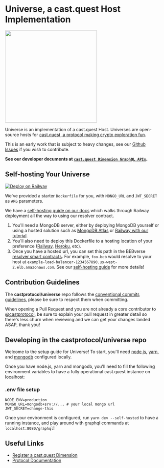 # Universe, a cast.quest Host Implementation

<img src="./.misc/header.png" width="300" />

Universe is an implementation of a cast.quest Host. Universes are open-source
hosts for
[cast.quest, a protocol making crypto exploration fun](https://cast.quest).

This is an early work that is subject to heavy changes, see our
[Github Issues](https://github.com/castprotocol/dimension/issues) if you wish to
contribute.

**See our developer documents at
[`cast.quest Dimension GraphQL APIs`](https://docs.cast.quest/developers).**

## Self-hosting Your Universe

[![Deploy on Railway](https://railway.app/button.svg)](https://railway.app/new/template/_1eUPs)

We've provided a starter `Dockerfile` for you, with `MONGO_URL` and `JWT_SECRET`
as `ARG` parameters.

We have a [self-hosting guide on our docs](https://docs.cast.quest/selfhosting)
which walks through Railway deployment all the way to using our resolver
contract.

1. You'll need a MongoDB server, either by deploying MongoDB yourself or using a
   hosted solution such as [MongoDB Atlas](https://www.mongodb.com/cloud/atlas)
   or [Railway with our tutorial](https://docs.cast.quest/selfhosting).
2. You'll also need to deploy this Dockerfile to a hosting location of your
   preference ([Railway](https://railway.app),
   [Heroku](https://www.heroku.com/), etc).
3. Once you have a hosted url, you can set this path in the BEBverse
   [resolver smart contracts](https://github.com/castprotocol/contracts). For
   example, `foo.beb` would resolve to your host at
   `example-load-balancer-1234567890.us-west-2.elb.amazonaws.com`. See our
   [self-hosting guide](https://docs.cast.quest/selfhosting#configuring-the-resolver-contract)
   for more details!

## Contribution Guidelines

The **castprotocol/universe** repo follows the
[conventional commits guidelines](https://www.conventionalcommits.org/en/v1.0.0/#summary),
please be sure to respect them when committing.

When opening a Pull Request and you are not already a core contributor to
[@castprotocol](https://github.com/castprotocol), be sure to explain your pull
request in greater detail so there's less churn when reviewing and we can get
your changes landed ASAP, thank you!

## Developing in the castprotocol/universe repo

Welcome to the setup guide for Universe! To start, you'll need
[node.js](https://github.com/nvm-sh/nvm),
[yarn](https://classic.yarnpkg.com/lang/en/docs/install/#mac-stable), and
[mongodb](https://www.mongodb.com/docs/manual/tutorial/install-mongodb-on-os-x/)
configured locally.

Once you have node.js, yarn and mongodb, you'll need to fill the following
environment variables to have a fully operational cast.quest instance on
localhost:

### .env file setup

```
NODE_ENV=production
MONGO_URL=mongodb+srv://... # your local mongo url
JWT_SECRET=change-this
```

Once your environment is configured, run `yarn dev --self-hosted` to have a
running instance, and play around with graphql commands at
`localhost:8080/graphql`!

## Useful Links

- [Register a cast.quest Dimension](https://cast.quest)
- [Protocol Documentation](https://docs.cast.quest)
